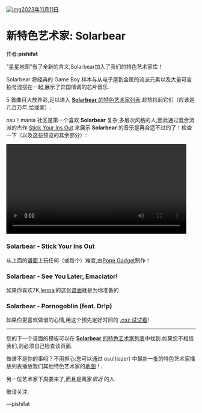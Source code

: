 [![img](https://i.ppy.sh/a43a44303986c4b3fbae892cfc5ec0cab37fa1b7/68747470733a2f2f6173736574732e7070792e73682f617274697374732f3338382f6865616465722e6a7067)2023年11月11日](https://osu.ppy.sh/home/news/2023-11-11-new-featured-artist-solarbear)

# 新特色艺术家: Solarbear

作者:**pishifat**

"星星地图"有了全新的含义,Solarbear加入了我们的特色艺术家库！

<!-- "Map of the stars" has a completely new meaning with **Solarbear**'s addition to our Featured Artist library! -->

Solarbear 将经典的 Game Boy 样本与从电子屋到金属的流派元素以及大量可变拍号混搭在一起,展示了异国情调的芯片音乐.

<!-- Mishmashing classic Game Boy samples with genre elements ranging from electro house to metal alongside a ton of variable time signatures, **Solarbear** shows just how exotic chiptune music can be. -->

5 首曲目大放异彩,足以进入 [**Solarbear** 的特色艺术家列表](https://osu.ppy.sh/beatmaps/artists/388).趁热捡起它们（应该是几百万年,给或拿）.

<!-- **5** tracks shined enough to make their way to [**Solarbear**'s Featured Artist listing](https://osu.ppy.sh/beatmaps/artists/388). Pick them up while they're hot (which should be a few million years, give or take). -->

osu！mania 社区是第一个喜欢 **Solarbear** 复杂,多层次风格的人,因此通过混合流派的杰作 [Stick Your Ins Out](https://osu.ppy.sh/beatmapsets/1149112) 来展示 **Solarbear** 的音乐是再合适不过的了！检查一下（以及这些预览的其余部分）:

<!-- The osu!mania community was the first to take a liking to **Solarbear**'s complicated, multi-layered style, so it's only appropriate to showcase **Solarbear**'s sound through the genre-blending masterpiece [Stick Your Ins Out](https://osu.ppy.sh/beatmapsets/1149112)! Check that (and the rest of these previews) out: -->

<video width="95%" controls="" jm_neat="1818632193" style="box-sizing: border-box; display: inline-block; vertical-align: baseline; max-width: 100%;" src="https://assets.ppy.sh/artists/388/release_showcase.mp4"></video>

### Solarbear - Stick Your Ins Out

从上面的[谱面](https://osu.ppy.sh/beatmapsets/1149112)上玩任何（或每个）难度,由[Pope Gadget](https://osu.ppy.sh/users/2288341)制作！

<!-- Play any (or every) difficulty from [the map above](https://osu.ppy.sh/beatmapsets/1149112) hosted by [Pope Gadget](https://osu.ppy.sh/users/2288341)! -->

<audio><source src="https://assets.ppy.sh/artists/388/Songs/Solarbear%20-%20Stick%20Your%20Ins%20Out.mp3" type="audio/mpeg">Your browser does not support the audio element.</audio>

### Solarbear - See You Later, Emaciator!

如果你喜欢7K,[lenpai](https://osu.ppy.sh/users/5314573)的这张[谱面](https://osu.ppy.sh/beatmapsets/513563)就是为你准备的

<!-- If you're into 7K, [this map](https://osu.ppy.sh/beatmapsets/513563) by [lenpai](https://osu.ppy.sh/users/5314573) is for you. -->

<audio><source src="https://assets.ppy.sh/artists/388/Songs/Solarbear%20-%20See%20You%20Later%2C%20Emaciator!.mp3" type="audio/mpeg">Your browser does not support the audio element.</audio>

### Solarbear - Pornogoblin (feat. Dr!p)

如果你更喜欢做谱的心情,用这个预先定好时间的 [.osz 试试看](https://assets.ppy.sh/artists/388/Songs/Solarbear%20-%20Pornogoblin%20(feat.%20Dr!p).osz)!

<!-- And if you're more in the mapping mood, give it a stab with [this pre-timed `.osz`](https://assets.ppy.sh/artists/388/Songs/Solarbear - Pornogoblin (feat. Dr!p).osz)! -->

<audio><source src="https://assets.ppy.sh/artists/388/Songs/Solarbear%20-%20Pornogoblin%20(feat.%20Dr!p).mp3" type="audio/mpeg">Your browser does not support the audio element.</audio>

------

您的下一个谱面的模板可以在 [**Solarbear** 的特色艺术家列表](https://osu.ppy.sh/beatmaps/artists/388)中找到.如果您不相信我们,则必须自己检查该页面.

<!-- The template for your next beatmap can be found on [**Solarbear**'s Featured Artist listing](https://osu.ppy.sh/beatmaps/artists/388). If you don't believe us, you'll have to check the page for yourself. -->

做谱不是你的事吗？不用担心:您可以通过 osu!(lazer) 中最新一批的特色艺术家播放列表播放我们其他特色艺术家的[地图](https://osu.ppy.sh/wiki/en/People/Featured_Artists/Featured_Artist_playlists)！.

<!-- Mapping isn't your thing? Fear not: you can play maps from our other Featured Artists through the latest batch of [**Featured Artist playlists** in osu!(lazer)](https://osu.ppy.sh/wiki/en/People/Featured_Artists/Featured_Artist_playlists). -->

另一位艺术家下周要来了,而且是离家*很近* 的人.

<!-- Another artist is coming next week, and it's someone *very* close to home. -->

敬请关注.

<!-- Stay tuned. -->

—pishifat